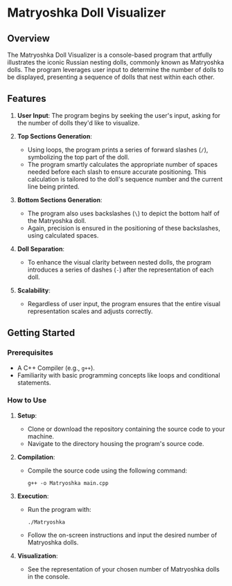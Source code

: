 # Matryoshka Doll Visualizer

## Overview

The Matryoshka Doll Visualizer is a console-based program that artfully illustrates the iconic Russian nesting dolls, commonly known as Matryoshka dolls. The program leverages user input to determine the number of dolls to be displayed, presenting a sequence of dolls that nest within each other.

## Features

1. **User Input**: The program begins by seeking the user's input, asking for the number of dolls they'd like to visualize.

2. **Top Sections Generation**:
   - Using loops, the program prints a series of forward slashes (`/`), symbolizing the top part of the doll.
   - The program smartly calculates the appropriate number of spaces needed before each slash to ensure accurate positioning. This calculation is tailored to the doll's sequence number and the current line being printed.

3. **Bottom Sections Generation**:
   - The program also uses backslashes (`\`) to depict the bottom half of the Matryoshka doll.
   - Again, precision is ensured in the positioning of these backslashes, using calculated spaces.

4. **Doll Separation**:
   - To enhance the visual clarity between nested dolls, the program introduces a series of dashes (`-`) after the representation of each doll.

5. **Scalability**:
   - Regardless of user input, the program ensures that the entire visual representation scales and adjusts correctly.

## Getting Started

### Prerequisites

- A C++ Compiler (e.g., `g++`).
- Familiarity with basic programming concepts like loops and conditional statements.

### How to Use

1. **Setup**:
   - Clone or download the repository containing the source code to your machine.
   - Navigate to the directory housing the program's source code.

2. **Compilation**:
   - Compile the source code using the following command:
     ```
     g++ -o Matryoshka main.cpp
     ```

3. **Execution**:
   - Run the program with:
     ```
     ./Matryoshka
     ```
   - Follow the on-screen instructions and input the desired number of Matryoshka dolls.

4. **Visualization**:
   - See the representation of your chosen number of Matryoshka dolls in the console.

